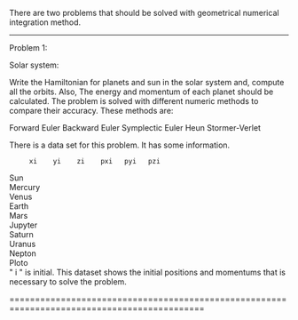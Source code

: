 There are two problems that should be solved with geometrical numerical integration method.
 *******************************************************************************************

Problem 1:


Solar system:


Write the Hamiltonian for planets and sun in the solar system and, compute all the orbits. Also, The energy and
momentum of each planet should be calculated. The problem is solved with different numeric methods to compare
their accuracy. These methods are:


Forward Euler
Backward Euler
Symplectic Euler
Heun
Stormer-Verlet


There is a data set for this problem. It has some information.


         xi    yi    zi    pxi   pyi   pzi
Sun       
Mercury        
Venus          
Earth          
Mars      
Jupyter   
Saturn    
Uranus    
Nepton    
Ploto    
 " i " is initial. This dataset shows the initial positions and momentums
 that is necessary to solve the problem.

============================================================================================